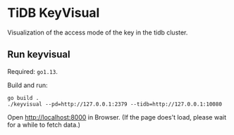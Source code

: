 # TiDB KeyVisual

Visualization of the access mode of the key in the tidb cluster.

## Run keyvisual

Required: `go1.13`.

Build and run:
```
go build .  
./keyvisual --pd=http://127.0.0.1:2379 --tidb=http://127.0.0.1:10080
```

Open [http://localhost:8000](http://localhost:8000) in Browser. (If the page does't load, please wait for a while to fetch data.)
